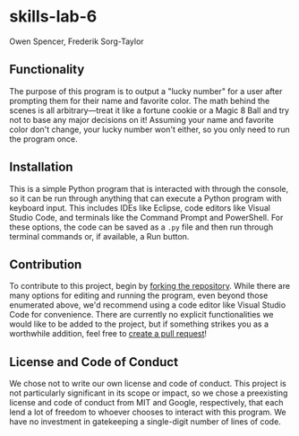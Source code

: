 # skills-lab-6
Owen Spencer, Frederik Sorg-Taylor

## Functionality
The purpose of this program is to output a "lucky number" for a user after prompting them for their name and favorite color. The math behind the scenes is all arbitrary—treat it like a fortune cookie or a Magic 8 Ball and try not to base any major decisions on it! Assuming your name and favorite color don't change, your lucky number won't either, so you only need to run the program once.

## Installation
This is a simple Python program that is interacted with through the console, so it can be run through anything that can execute a Python program with keyboard input. This includes IDEs like Eclipse, code editors like Visual Studio Code, and terminals like the Command Prompt and PowerShell. For these options, the code can be saved as a `.py` file and then run through terminal commands or, if available, a Run button.

## Contribution
To contribute to this project, begin by [forking the repository](https://docs.github.com/en/get-started/quickstart/fork-a-repo). While there are many options for editing and running the program, even beyond those enumerated above, we'd recommend using a code editor like Visual Studio Code for convenience. There are currently no explicit functionalities we would like to be added to the project, but if something strikes you as a worthwhile addition, feel free to [create a pull request](https://docs.github.com/en/pull-requests/collaborating-with-pull-requests/proposing-changes-to-your-work-with-pull-requests/creating-a-pull-request)!

## License and Code of Conduct
We chose not to write our own license and code of conduct. This project is not particularly significant in its scope or impact, so we chose a preexisting license and code of conduct from MIT and Google, respectively, that each lend a lot of freedom to whoever chooses to interact with this program. We have no investment in gatekeeping a single-digit number of lines of code.
